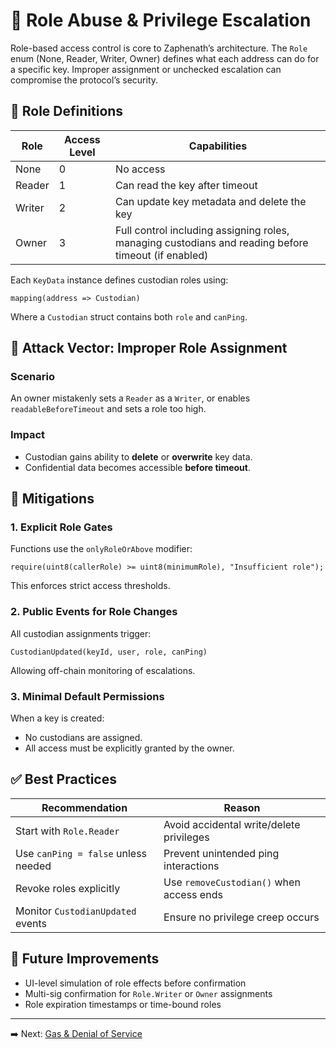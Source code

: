 # 🔐 Role Abuse & Privilege Escalation

Role-based access control is core to Zaphenath’s architecture. The `Role` enum (None, Reader, Writer, Owner) defines what each address can do for a specific key. Improper assignment or unchecked escalation can compromise the protocol’s security.

## 🔁 Role Definitions

| Role   | Access Level | Capabilities                                                                                        |
| ------ | ------------ | --------------------------------------------------------------------------------------------------- |
| None   | 0            | No access                                                                                           |
| Reader | 1            | Can read the key after timeout                                                                      |
| Writer | 2            | Can update key metadata and delete the key                                                          |
| Owner  | 3            | Full control including assigning roles, managing custodians and reading before timeout (if enabled) |

Each `KeyData` instance defines custodian roles using:

```solidity
mapping(address => Custodian)
```

Where a `Custodian` struct contains both `role` and `canPing`.

## 🧨 Attack Vector: Improper Role Assignment

### Scenario

An owner mistakenly sets a `Reader` as a `Writer`, or enables `readableBeforeTimeout` and sets a role too high.

### Impact

- Custodian gains ability to **delete** or **overwrite** key data.
- Confidential data becomes accessible **before timeout**.

## 🚧 Mitigations

### 1. Explicit Role Gates

Functions use the `onlyRoleOrAbove` modifier:

```solidity
require(uint8(callerRole) >= uint8(minimumRole), "Insufficient role");
```

This enforces strict access thresholds.

### 2. Public Events for Role Changes

All custodian assignments trigger:

```solidity
CustodianUpdated(keyId, user, role, canPing)
```

Allowing off-chain monitoring of escalations.

### 3. Minimal Default Permissions

When a key is created:

- No custodians are assigned.
- All access must be explicitly granted by the owner.

## ✅ Best Practices

| Recommendation                      | Reason                                   |
| ----------------------------------- | ---------------------------------------- |
| Start with `Role.Reader`            | Avoid accidental write/delete privileges |
| Use `canPing = false` unless needed | Prevent unintended ping interactions     |
| Revoke roles explicitly             | Use `removeCustodian()` when access ends |
| Monitor `CustodianUpdated` events   | Ensure no privilege creep occurs         |

## 🔭 Future Improvements

- UI-level simulation of role effects before confirmation
- Multi-sig confirmation for `Role.Writer` or `Owner` assignments
- Role expiration timestamps or time-bound roles

---

➡️ Next: [Gas & Denial of Service](dos.md)
